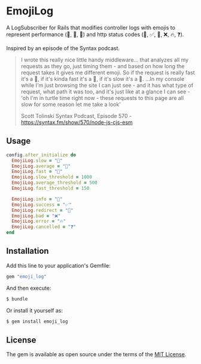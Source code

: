 # EmojiLog

A LogSubscriber for Rails that modifies controller logs with emojis to represent performance (🐢, 🐇, 🚀) and http status codes (🧠, ✅, 🔁, ❌, 🔥, ❓).

Inspired by an episode of the Syntax podcast.

> I wrote this really nice little handy middleware... that analyzes all my requests as they go, just timing them - and based on how long the request takes it gives me different emoji. So if the request is really fast it's a 🚀, if it's kinda fast it's a 🐇, if it's slow it's a 🐢. ...In my console while I'm just browsing the site I can just see - and it has what type of request, what path it was too, and it's just like at a glance I can see - 'oh I'm in turtle time right now - these requests to this page are all slow for some reason let me take a look'
>
> Scott Tolinski
> Syntax Podcast, Episode 570 - https://syntax.fm/show/570/node-js-cjs-esm

## Usage

```rb
config.after_initialize do
  EmojiLog.slow = "🐢"
  EmojiLog.average = "🐇"
  EmojiLog.fast = "🚀"
  EmojiLog.slow_threshold = 1000
  EmojiLog.average_threshold = 500
  EmojiLog.fast_threshold = 150

  EmojiLog.info = "🧠"
  EmojiLog.success = "✅"
  EmojiLog.redirect = "🔁"
  EmojiLog.bad = "❌"
  EmojiLog.error = "🔥"
  EmojiLog.cancelled = "❓"
end
```

## Installation
Add this line to your application's Gemfile:

```ruby
gem "emoji_log"
```

And then execute:
```bash
$ bundle
```

Or install it yourself as:
```bash
$ gem install emoji_log
```

## License
The gem is available as open source under the terms of the [MIT License](https://opensource.org/licenses/MIT).
